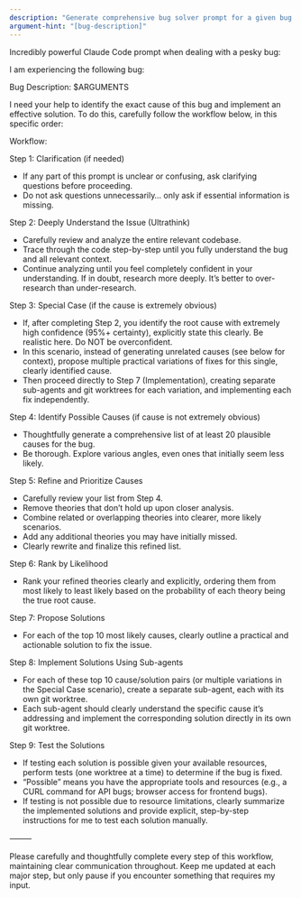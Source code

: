 ```yaml
---
description: "Generate comprehensive bug solver prompt for a given bug description"
argument-hint: "[bug-description]"
---
```


Incredibly powerful Claude Code prompt when dealing with a pesky bug:

I am experiencing the following bug:

Bug Description: $ARGUMENTS

I need your help to identify the exact cause of this bug and implement an effective solution. To do this, carefully follow the workflow below, in this specific order:

Workflow:

Step 1: Clarification (if needed)
- If any part of this prompt is unclear or confusing, ask clarifying questions before proceeding.
- Do not ask questions unnecessarily… only ask if essential information is missing.

Step 2: Deeply Understand the Issue (Ultrathink)
- Carefully review and analyze the entire relevant codebase.
- Trace through the code step-by-step until you fully understand the bug and all relevant context.
- Continue analyzing until you feel completely confident in your understanding. If in doubt, research more deeply. It’s better to over-research than under-research.

Step 3: Special Case (if the cause is extremely obvious)
- If, after completing Step 2, you identify the root cause with extremely high confidence (95%+ certainty), explicitly state this clearly. Be realistic here. Do NOT be overconfident.
- In this scenario, instead of generating unrelated causes (see below for context), propose multiple practical variations of fixes for this single, clearly identified cause.
- Then proceed directly to Step 7 (Implementation), creating separate sub-agents and git worktrees for each variation, and implementing each fix independently.

Step 4: Identify Possible Causes (if cause is not extremely obvious)
- Thoughtfully generate a comprehensive list of at least 20 plausible causes for the bug.
- Be thorough. Explore various angles, even ones that initially seem less likely.

Step 5: Refine and Prioritize Causes
- Carefully review your list from Step 4.
- Remove theories that don’t hold up upon closer analysis.
- Combine related or overlapping theories into clearer, more likely scenarios.
- Add any additional theories you may have initially missed.
- Clearly rewrite and finalize this refined list.

Step 6: Rank by Likelihood
- Rank your refined theories clearly and explicitly, ordering them from most likely to least likely based on the probability of each theory being the true root cause.

Step 7: Propose Solutions
- For each of the top 10 most likely causes, clearly outline a practical and actionable solution to fix the issue.

Step 8: Implement Solutions Using Sub-agents
- For each of these top 10 cause/solution pairs (or multiple variations in the Special Case scenario), create a separate sub-agent, each with its own git worktree.
- Each sub-agent should clearly understand the specific cause it’s addressing and implement the corresponding solution directly in its own git worktree.

Step 9: Test the Solutions
- If testing each solution is possible given your available resources, perform tests (one worktree at a time) to determine if the bug is fixed.
- “Possible” means you have the appropriate tools and resources (e.g., a CURL command for API bugs; browser access for frontend bugs).
- If testing is not possible due to resource limitations, clearly summarize the implemented solutions and provide explicit, step-by-step instructions for me to test each solution manually.

⸻

Please carefully and thoughtfully complete every step of this workflow, maintaining clear communication throughout. Keep me updated at each major step, but only pause if you encounter something that requires my input.